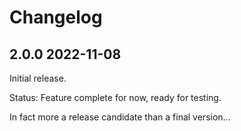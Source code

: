 # Changelog

## 2.0.0 2022-11-08

Initial release.

Status: Feature complete for now, ready for testing.

In fact more a release candidate than a final version...